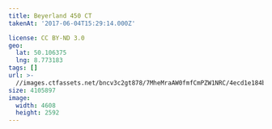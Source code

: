 ```yaml
---
title: Beyerland 450 CT
takenAt: '2017-06-04T15:29:14.000Z'

license: CC BY-ND 3.0
geo:
  lat: 50.106375
  lng: 8.773183
tags: []
url: >-
  //images.ctfassets.net/bncv3c2gt878/7MheMraAW0fmfCmPZW1NRC/4ecd1e184b840b15b9cee92210ed0b36/beyerland-450-ct_34284823373_o
size: 4105897
image:
  width: 4608
  height: 2592
---
```

